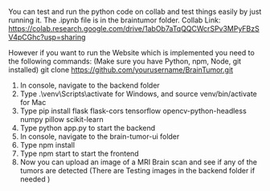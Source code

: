 You can test and run the python code on collab and test things easily by just running it. The .ipynb file is in the braintumor folder.
Collab Link: https://colab.research.google.com/drive/1abOb7aTqQQCWcrSPv3MPyFBzSV4pCGhc?usp=sharing

However if you want to run the Website which is implemented you need to the following commands: (Make sure you have Python, npm, Node, git installed)
git clone https://github.com/yourusername/BrainTumor.git

1. In console, navigate to the backend folder
2. Type .\venv\Scripts\activate for Windows, and source venv/bin/activate for Mac
3. Type pip install flask flask-cors tensorflow opencv-python-headless numpy pillow scikit-learn
4. Type python app.py to start the backend
5. In console, navigate to the brain-tumor-ui folder
6. Type npm install
7. Type npm start to start the frontend
8. Now you can upload an image of a MRI Brain scan and see if any of the tumors are detected (There are Testing images in the backend folder if needed )
